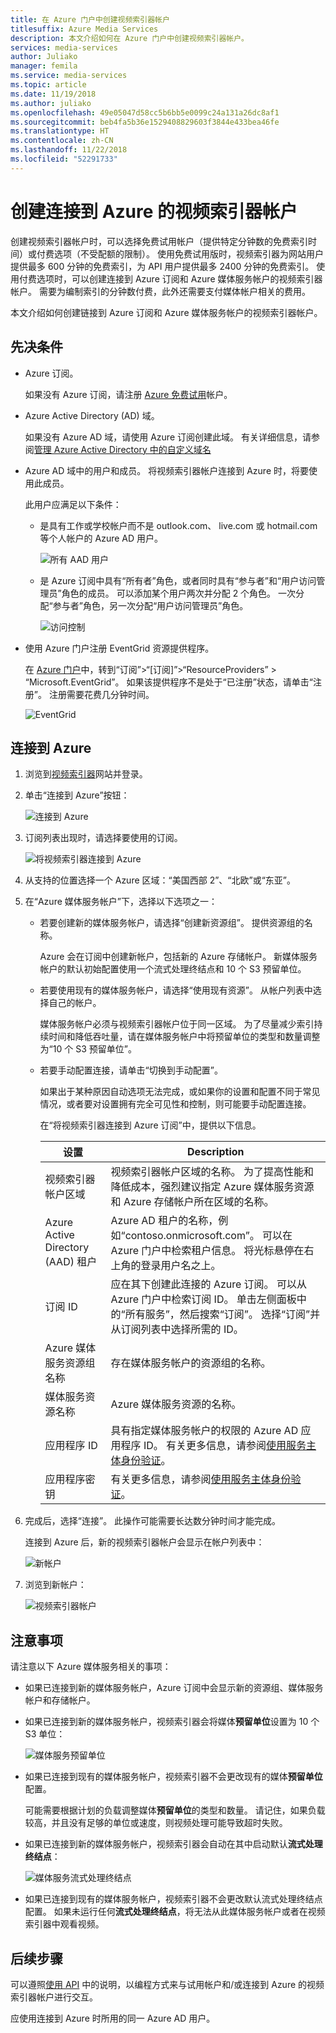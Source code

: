 ```yaml
---
title: 在 Azure 门户中创建视频索引器帐户
titlesuffix: Azure Media Services
description: 本文介绍如何在 Azure 门户中创建视频索引器帐户。
services: media-services
author: Juliako
manager: femila
ms.service: media-services
ms.topic: article
ms.date: 11/19/2018
ms.author: juliako
ms.openlocfilehash: 49e05047d58cc5b6bb5e0099c24a131a26dc8af1
ms.sourcegitcommit: beb4fa5b36e1529408829603f3844e433bea46fe
ms.translationtype: HT
ms.contentlocale: zh-CN
ms.lasthandoff: 11/22/2018
ms.locfileid: "52291733"
---
```

# <a name="create-a-video-indexer-account-connected-to-azure"></a>创建连接到 Azure 的视频索引器帐户

创建视频索引器帐户时，可以选择免费试用帐户（提供特定分钟数的免费索引时间）或付费选项（不受配额的限制）。 使用免费试用版时，视频索引器为网站用户提供最多 600 分钟的免费索引，为 API 用户提供最多 2400 分钟的免费索引。 使用付费选项时，可以创建连接到 Azure 订阅和 Azure 媒体服务帐户的视频索引器帐户。 需要为编制索引的分钟数付费，此外还需要支付媒体帐户相关的费用。 

本文介绍如何创建链接到 Azure 订阅和 Azure 媒体服务帐户的视频索引器帐户。 

## <a name="prerequisites"></a>先决条件

* Azure 订阅。 

    如果没有 Azure 订阅，请注册 [Azure 免费试用](https://azure.microsoft.com/free/)帐户。

* Azure Active Directory (AD) 域。 

    如果没有 Azure AD 域，请使用 Azure 订阅创建此域。 有关详细信息，请参阅[管理 Azure Active Directory 中的自定义域名](../../active-directory/users-groups-roles/domains-manage.md)

* Azure AD 域中的用户和成员。 将视频索引器帐户连接到 Azure 时，将要使用此成员。

    此用户应满足以下条件：

    * 是具有工作或学校帐户而不是 outlook.com、 live.com 或 hotmail.com 等个人帐户的 Azure AD 用户。
        
        ![所有 AAD 用户](./media/create-account/all-aad-users.png)

    *  是 Azure 订阅中具有“所有者”角色，或者同时具有“参与者”和“用户访问管理员”角色的成员。 可以添加某个用户两次并分配 2 个角色。 一次分配“参与者”角色，另一次分配“用户访问管理员”角色。

        ![访问控制](./media/create-account/access-control-iam.png)

* 使用 Azure 门户注册 EventGrid 资源提供程序。

    在 [Azure 门户](https://portal.azure.com/)中，转到“订阅”>“[订阅]”>“ResourceProviders” > “Microsoft.EventGrid”。 如果该提供程序不是处于“已注册”状态，请单击“注册”。 注册需要花费几分钟时间。 

    ![EventGrid](./media/create-account/event-grid.png)

## <a name="connect-to-azure"></a>连接到 Azure

1. 浏览到[视频索引器](https://www.videoindexer.ai/)网站并登录。

2. 单击“连接到 Azure”按钮：

    ![连接到 Azure](./media/create-account/connect-to-azure.png)

3. 订阅列表出现时，请选择要使用的订阅。 

    ![将视频索引器连接到 Azure](./media/create-account/connect-vi-to-azure-subscription.png)

4. 从支持的位置选择一个 Azure 区域：“美国西部 2”、“北欧”或“东亚”。
5. 在“Azure 媒体服务帐户”下，选择以下选项之一：

    * 若要创建新的媒体服务帐户，请选择“创建新资源组”。 提供资源组的名称。

        Azure 会在订阅中创建新帐户，包括新的 Azure 存储帐户。 新媒体服务帐户的默认初始配置使用一个流式处理终结点和 10 个 S3 预留单位。
    * 若要使用现有的媒体服务帐户，请选择“使用现有资源”。 从帐户列表中选择自己的帐户。

        媒体服务帐户必须与视频索引器帐户位于同一区域。 为了尽量减少索引持续时间和降低吞吐量，请在媒体服务帐户中将预留单位的类型和数量调整为“10 个 S3 预留单位”。
    * 若要手动配置连接，请单击“切换到手动配置”。 
    
        如果出于某种原因自动选项无法完成，或如果你的设置和配置不同于常见情况，或者要对设置拥有完全可见性和控制，则可能要手动配置连接。 
        
        在“将视频索引器连接到 Azure 订阅”中，提供以下信息。

        |设置|Description|
        |---|---|
        |视频索引器帐户区域|视频索引器帐户区域的名称。 为了提高性能和降低成本，强烈建议指定 Azure 媒体服务资源和 Azure 存储帐户所在区域的名称。 |
        |Azure Active Directory (AAD) 租户|Azure AD 租户的名称，例如“contoso.onmicrosoft.com”。 可以在 Azure 门户中检索租户信息。 将光标悬停在右上角的登录用户名之上。|
        |订阅 ID|应在其下创建此连接的 Azure 订阅。 可以从 Azure 门户中检索订阅 ID。 单击左侧面板中的“所有服务”，然后搜索“订阅”。 选择“订阅”并从订阅列表中选择所需的 ID。|
        |Azure 媒体服务资源组名称|存在媒体服务帐户的资源组的名称。|
        |媒体服务资源名称|Azure 媒体服务资源的名称。|
        |应用程序 ID|具有指定媒体服务帐户的权限的 Azure AD 应用程序 ID。 有关更多信息，请参阅[使用服务主体身份验证](../../media-services/previous/media-services-portal-get-started-with-aad.md#service-principal-authentication)。|
        |应用程序密钥|有关更多信息，请参阅[使用服务主体身份验证](../../media-services/previous/media-services-portal-get-started-with-aad.md#service-principal-authentication)。|

6. 完成后，选择“连接”。 此操作可能需要长达数分钟时间才能完成。 

    连接到 Azure 后，新的视频索引器帐户会显示在帐户列表中：

    ![新帐户](./media/create-account/new-account.png)

7. 浏览到新帐户： 

    ![视频索引器帐户](./media/create-account/vi-account.png)

## <a name="considerations"></a>注意事项

请注意以下 Azure 媒体服务相关的事项：

* 如果已连接到新的媒体服务帐户，Azure 订阅中会显示新的资源组、媒体服务帐户和存储帐户。
* 如果已连接到新的媒体服务帐户，视频索引器会将媒体**预留单位**设置为 10 个 S3 单位：

    ![媒体服务预留单位](./media/create-account/ams-reserved-units.png)

* 如果已连接到现有的媒体服务帐户，视频索引器不会更改现有的媒体**预留单位**配置。

    可能需要根据计划的负载调整媒体**预留单位**的类型和数量。 请记住，如果负载较高，并且没有足够的单位或速度，则视频处理可能导致超时失败。

* 如果已连接到新的媒体服务帐户，视频索引器会自动在其中启动默认**流式处理终结点**：

    ![媒体服务流式处理终结点](./media/create-account/ams-streaming-endpoint.png)

* 如果已连接到现有的媒体服务帐户，视频索引器不会更改默认流式处理终结点配置。 如果未运行任何**流式处理终结点**，将无法从此媒体服务帐户或者在视频索引器中观看视频。

## <a name="next-steps"></a>后续步骤

可以遵照[使用 API](video-indexer-use-apis.md) 中的说明，以编程方式来与试用帐户和/或连接到 Azure 的视频索引器帐户进行交互。

应使用连接到 Azure 时所用的同一 Azure AD 用户。


